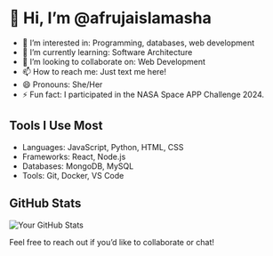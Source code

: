 # 👋 Hi, I’m @afrujaislamasha

- 👀 I’m interested in: Programming, databases, web development
- 🌱 I’m currently learning: Software Architecture
- 💞️ I’m looking to collaborate on: Web Development
- 📫 How to reach me: Just text me here!
- 😄 Pronouns: She/Her
- ⚡ Fun fact: I participated in the NASA Space APP Challenge 2024.

## Tools I Use Most
- Languages: JavaScript, Python, HTML, CSS
- Frameworks: React, Node.js
- Databases: MongoDB, MySQL
- Tools: Git, Docker, VS Code

## GitHub Stats
![Your GitHub Stats](https://github-readme-stats.vercel.app/api?username=[afrujaislamasha]&show_icons=true&theme=radical)


Feel free to reach out if you’d like to collaborate or chat!


<!---
afrujaislamasha/afrujaislamasha is a ✨ special ✨ repository because its `README.md` (this file) appears on your GitHub profile.
You can click the Preview link to take a look at your changes.
--->
